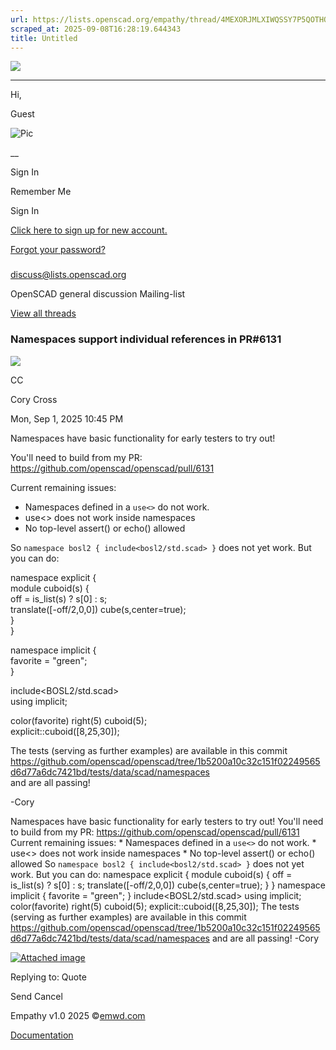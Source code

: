 ```yaml
---
url: https://lists.openscad.org/empathy/thread/4MEXORJMLXIWQSSY7P5QOTHQHX73AB7L
scraped_at: 2025-09-08T16:28:19.644343
title: Untitled
---
```


[ ![](/empathy/images/logo.png) ]( https://lists.openscad.org/empathy)

____

Hi,

Guest

![Pic](/empathy/images/default.jpg)

__

Sign In

Remember Me

Sign In

[ Click here to sign up for new account. ](/register)

[ Forgot your password? ](/password/reset)

###
[discuss@lists.openscad.org](https://lists.openscad.org/empathy/list/discuss.lists.openscad.org)

OpenSCAD general discussion Mailing-list

[View all
threads](https://lists.openscad.org/empathy/list/discuss.lists.openscad.org)

###  Namespaces support individual references in PR#6131

![](https://www.gravatar.com/avatar/5b8f418b34c9f0aba41426ab5c732a2c?d=blank&s=100)

CC

Cory Cross

Mon, Sep 1, 2025 10:45 PM

Namespaces have basic functionality for early testers to try out!

You'll need to build from my PR:  
<https://github.com/openscad/openscad/pull/6131>

Current remaining issues:

  * Namespaces defined in a `use<>` do not work.
  * use<> does not work inside namespaces
  * No top-level assert() or echo() allowed

So `namespace bosl2 { include<bosl2/std.scad> }` does not yet work. But  
you can do:

namespace explicit {  
module cuboid(s) {  
off = is_list(s) ? s[0] : s;  
translate([-off/2,0,0]) cube(s,center=true);  
}  
}

namespace implicit {  
favorite = "green";  
}

include<BOSL2/std.scad>  
using implicit;

color(favorite) right(5) cuboid(5);  
explicit::cuboid([8,25,30]);

The tests (serving as further examples) are available in this commit  
<https://github.com/openscad/openscad/tree/1b5200a10c32c151f02249565d6d77a6dc7421bd/tests/data/scad/namespaces>  
and are all passing!

-Cory

Namespaces have basic functionality for early testers to try out! You'll need
to build from my PR: https://github.com/openscad/openscad/pull/6131 Current
remaining issues: * Namespaces defined in a `use<>` do not work. * use<> does
not work inside namespaces * No top-level assert() or echo() allowed So
`namespace bosl2 { include<bosl2/std.scad> }` does not yet work. But you can
do: namespace explicit { module cuboid(s) { off = is_list(s) ? s[0] : s;
translate([-off/2,0,0]) cube(s,center=true); } } namespace implicit { favorite
= "green"; } include<BOSL2/std.scad> using implicit; color(favorite) right(5)
cuboid(5); explicit::cuboid([8,25,30]); The tests (serving as further
examples) are available in this commit
<https://github.com/openscad/openscad/tree/1b5200a10c32c151f02249565d6d77a6dc7421bd/tests/data/scad/namespaces>
and are all passing! -Cory

[ ![Attached image](https://lists.openscad.org/empathy/image/679102/200)
](https://lists.openscad.org/empathy/attachment/679102)

Replying to:  Quote

Send Cancel

Empathy v1.0 2025 ©[emwd.com](https://emwd.com/)

[Documentation](https://docs.harmonylists.io/view/Main_Page)

